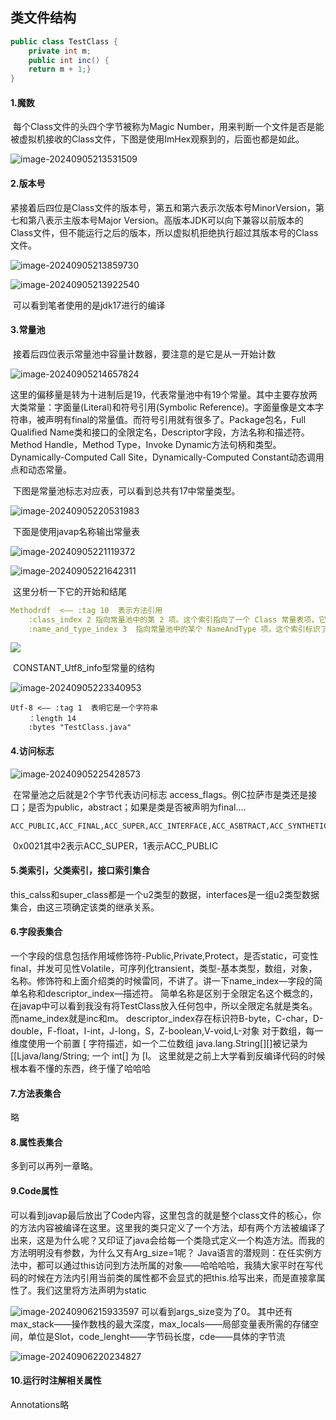 ## 类文件结构

```java
public class TestClass {
	private int m;
	public int inc() {
	return m + 1;}
}
```

#### 1.魔数

​	每个Class文件的头四个字节被称为Magic Number，用来判断一个文件是否是能被虚拟机接收的Class文件，下图是使用ImHex观察到的，后面也都是如此。

![image-20240905213531509](./picture/image-20240905213531509.png)

#### 2.版本号

​	紧接着后四位是Class文件的版本号，第五和第六表示次版本号MinorVersion，第七和第八表示主版本号Major Version。高版本JDK可以向下兼容以前版本的Class文件，但不能运行之后的版本，所以虚拟机拒绝执行超过其版本号的Class文件。

![image-20240905213859730](./picture/image-20240905213859730.png)

![image-20240905213922540](./picture/image-20240905213922540.png)

​	可以看到笔者使用的是jdk17进行的编译

#### 3.常量池

​	接着后四位表示常量池中容量计数器，要注意的是它是从一开始计数

![image-20240905214657824](./picture/image-20240905214657824.png)

​	这里的偏移量是转为十进制后是19，代表常量池中有19个常量。其中主要存放两大类常量：字面量(Literal)和符号引用(Symbolic Reference)。字面量像是文本字符串，被声明有final的常量值。而符号引用就有很多了。Package包名，Full Qualified Name类和接口的全限定名，Descriptor字段，方法名称和描述符。Method Handle，Method Type，Invoke Dynamic方法句柄和类型。Dynamically-Computed Call Site，Dynamically-Computed Constant动态调用点和动态常量。

​	下图是常量池标志对应表，可以看到总共有17中常量类型。

![image-20240905220531983](./picture/image-20240905220531983.png)

​	下面是使用javap名称输出常量表

![image-20240905221119372](./picture/image-20240905221119372.png)

![image-20240905221642311](./picture/image-20240905221642311.png)	

​	这里分析一下它的开始和结尾

```yaml
Methodrdf  <—— :tag 10	表示方法引用
	:class_index 2 指向常量池中的第 2 项。这个索引指向了一个 Class 常量表项，它标识了这个方法所属的类或接口
	:name_and_type_index 3  指向常量池中的某个 NameAndType 项。这个索引标识了该方法的名称和签名（即方法参数和返回值的类型）
```

![](./picture/image-20240905223525931.png)

​	CONSTANT_Utf8_info型常量的结构  

![image-20240905223340953](./picture/image-20240905223340953.png)

```
Utf-8 <—— :tag 1  表明它是一个字符串
	：length 14 
	:bytes "TestClass.java"
```

#### 4.访问标志

![image-20240905225428573](./picture/image-20240905225428573.png)

​	在常量池之后就是2个字节代表访问标志 access_flags。例C拉萨市是类还是接口；是否为public，abstract；如果是类是否被声明为final....

```
ACC_PUBLIC,ACC_FINAL,ACC_SUPER,ACC_INTERFACE,ACC_ASBTRACT,ACC_SYNTHETIC,ACC_ANNOTATION,ACC_ENUM,ACC_MODULE
```

​	0x0021其中2表示ACC_SUPER，1表示ACC_PUBLIC

#### 5.类索引，父类索引，接口索引集合

​	this_calss和super_class都是一个u2类型的数据，interfaces是一组u2类型数据集合，由这三项确定该类的继承关系。

#### 6.字段表集合

​	一个字段的信息包括作用域修饰符-Public,Private,Protect，是否static，可变性final，并发可见性Volatile，可序列化transient，类型-基本类型，数组，对象，名称。
​	修饰符和上面介绍类的时候雷同，不讲了。讲一下name_index—字段的简单名称和descriptor_index—描述符。
简单名称是区别于全限定名这个概念的，在javap中可以看到我没有将TestClass放入任何包中，所以全限定名就是类名。
而name_index就是inc和m。
​	descriptor_index存在标识符B-byte，C-char，D-double，F-float，I-int，J-long，S，Z-boolean,V-void,L-对象
对于数组，每一维度使用一个前置 [ 字符描述，如一个二位数组 java.lang.String[][]被记录为[[Ljava/lang/String;
一个 int[] 为 [I。
​	这里就是之前上大学看到反编译代码的时候根本看不懂的东西，终于懂了哈哈哈

#### 7.方法表集合

略

#### 8.属性表集合

多到可以再列一章略。

#### 9.Code属性

​	可以看到javap最后放出了Code内容，这里包含的就是整个class文件的核心，你的方法内容被编译在这里。这里我的类只定义了一个方法，却有两个方法被编译了出来，这是为什么呢？又印证了java会给每一个类隐式定义一个构造方法。
​	而我的方法明明没有参数，为什么又有Arg_size=1呢？
​	Java语言的潜规则：在任实例方法中，都可以通过this访问到方法所属的对象——哈哈哈哈，我猜大家平时在写代码的时候在方法内引用当前类的属性都不会显式的把this.给写出来，而是直接拿属性了。
​	我们这里将方法声明为static

![image-20240906215933597](./picture/image-20240906215933597.png)
可以看到args_size变为了0。
	其中还有max_stack——操作数栈的最大深度，max_locals——局部变量表所需的存储空间，单位是Slot，code_lenght——字节码长度，cde——具体的字节流

![image-20240906220234827](./picture/image-20240906220234827.png)

#### 10.运行时注解相关属性

Annotations略

